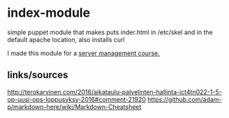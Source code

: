 # index-module
simple puppet module that makes puts inder.html in /etc/skel and in the default apache location, also installs curl

I made this module for a [server management course.](http://terokarvinen.com/2016/aikataulu-palvelinten-hallinta-ict4tn022-1-5-op-uusi-ops-loppusyksy-2016#comment-21920)





links/sources
------
http://terokarvinen.com/2016/aikataulu-palvelinten-hallinta-ict4tn022-1-5-op-uusi-ops-loppusyksy-2016#comment-21920
https://github.com/adam-p/markdown-here/wiki/Markdown-Cheatsheet
